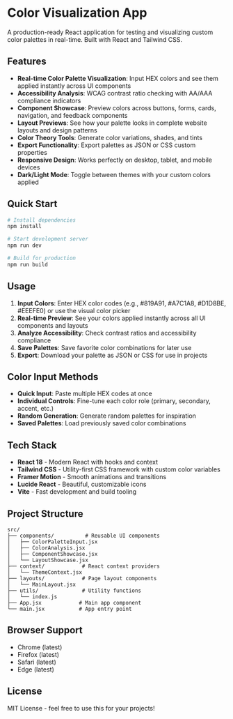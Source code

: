 # Color Visualization App

A production-ready React application for testing and visualizing custom color palettes in real-time. Built with React and Tailwind CSS.

## Features

- **Real-time Color Palette Visualization**: Input HEX colors and see them applied instantly across UI components
- **Accessibility Analysis**: WCAG contrast ratio checking with AA/AAA compliance indicators
- **Component Showcase**: Preview colors across buttons, forms, cards, navigation, and feedback components
- **Layout Previews**: See how your palette looks in complete website layouts and design patterns
- **Color Theory Tools**: Generate color variations, shades, and tints
- **Export Functionality**: Export palettes as JSON or CSS custom properties
- **Responsive Design**: Works perfectly on desktop, tablet, and mobile devices
- **Dark/Light Mode**: Toggle between themes with your custom colors applied

## Quick Start

```bash
# Install dependencies
npm install

# Start development server
npm run dev

# Build for production
npm run build
```

## Usage

1. **Input Colors**: Enter HEX color codes (e.g., #819A91, #A7C1A8, #D1D8BE, #EEEFE0) or use the visual color picker
2. **Real-time Preview**: See your colors applied instantly across all UI components and layouts
3. **Analyze Accessibility**: Check contrast ratios and accessibility compliance
4. **Save Palettes**: Save favorite color combinations for later use
5. **Export**: Download your palette as JSON or CSS for use in projects

## Color Input Methods

- **Quick Input**: Paste multiple HEX codes at once
- **Individual Controls**: Fine-tune each color role (primary, secondary, accent, etc.)
- **Random Generation**: Generate random palettes for inspiration
- **Saved Palettes**: Load previously saved color combinations

## Tech Stack

- **React 18** - Modern React with hooks and context
- **Tailwind CSS** - Utility-first CSS framework with custom color variables
- **Framer Motion** - Smooth animations and transitions
- **Lucide React** - Beautiful, customizable icons
- **Vite** - Fast development and build tooling

## Project Structure

```
src/
├── components/          # Reusable UI components
│   ├── ColorPaletteInput.jsx
│   ├── ColorAnalysis.jsx
│   ├── ComponentShowcase.jsx
│   └── LayoutShowcase.jsx
├── context/            # React context providers
│   └── ThemeContext.jsx
├── layouts/            # Page layout components
│   └── MainLayout.jsx
├── utils/              # Utility functions
│   └── index.js
├── App.jsx            # Main app component
└── main.jsx           # App entry point
```

## Browser Support

- Chrome (latest)
- Firefox (latest)
- Safari (latest)
- Edge (latest)

## License

MIT License - feel free to use this for your projects!
